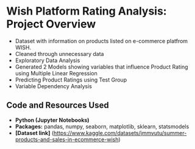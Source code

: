 # Wish Platform Rating Analysis: Project Overview

* Dataset with information on products listed on e-commerce platfrom WISH.
* Cleaned through unnecessary data
* Exploratory Data Analysis
* Generated 2 Models showing variables that influence Product Rating using Multiple Linear Regression 
* Predicting Product Ratings using Test Group
* Variable Dependency Analysis

## Code and Resources Used
- **Python (Jupyter Notebooks)**
- **Packages:** pandas, numpy, seaborn, matplotlib, sklearn, statsmodels
- **[Dataset link]** (https://www.kaggle.com/datasets/jmmvutu/summer-products-and-sales-in-ecommerce-wish)


